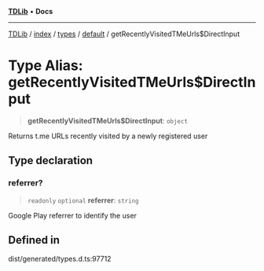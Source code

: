 [**TDLib**](../../../../../../README.md) • **Docs**

***

[TDLib](../../../../../../modules.md) / [index](../../../../../README.md) / [types](../../../README.md) / [default](../README.md) / getRecentlyVisitedTMeUrls$DirectInput

# Type Alias: getRecentlyVisitedTMeUrls$DirectInput

> **getRecentlyVisitedTMeUrls$DirectInput**: `object`

Returns t.me URLs recently visited by a newly registered user

## Type declaration

### referrer?

> `readonly` `optional` **referrer**: `string`

Google Play referrer to identify the user

## Defined in

dist/generated/types.d.ts:97712
